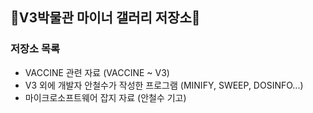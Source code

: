 ## 👾V3박물관 마이너 갤러리 저장소👾
### 저장소 목록
  - VACCINE 관련 자료 (VACCINE ~ V3)
  - V3 외에 개발자 안철수가 작성한 프로그램 (MINIFY, SWEEP, DOSINFO...)
  - 마이크로소프트웨어 잡지 자료 (안철수 기고)
